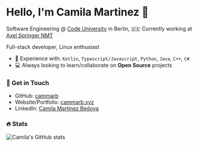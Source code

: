 # Hello, I'm Camila Martinez 🚀

Software Engineering @ [Code University](https://code.berlin/en/) in Berlin, 🇩🇪
Currently working at [Axel Springer NMT](https://www.axelspringer.com/en/)

Full-stack developer, Linux enthusiast

- 🔨 Experience with: `Kotlin`, `Typescript/Javascript`, `Python`, `Java`, `C++`, `C#`
- 💻 Always looking to learn/collaborate on **Open Source** projects

### 📧 Get in Touch

- GitHub: [cammarb](https://github.com/cammarb)
- Website/Portfolio: [cammarb.xyz](https://cammarb.xyz)
- LinkedIn: [Camila Martinez Bedoya](https://www.linkedin.com/in/cammarb)

### 🔥 Stats

![Camila's GitHub stats](https://github-readme-stats.vercel.app/api?username=cammarb&show_icons=true&theme=dark)
